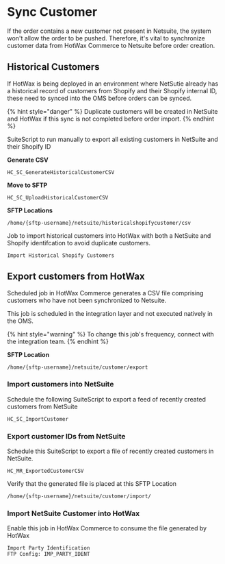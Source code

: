 # Sync Customer
If the order contains a new customer not present in Netsuite, the system won't allow the order to be pushed. Therefore, it's vital to synchronize customer data from HotWax Commerce to Netsuite before order creation.

## Historical Customers

If HotWax is being deployed in an environment where NetSutie already has a historical record of customers from Shopify and their Shopify internal ID, these need to synced into the OMS before orders can be synced.


{% hint style="danger" %}
Duplicate customers will be created in NetSuite and HotWax if this sync is not completed before order import.
{% endhint %}

SuiteScript to run manually to export all existing customers in NetSuite and their Shopify ID

**Generate CSV**
```
HC_SC_GenerateHistoricalCustomerCSV
```
**Move to SFTP**
```
HC_SC_UploadHistoricalCustomerCSV
```

**SFTP Locations**
```
/home/{sftp-username}/netsuite/historicalshopifycustomer/csv
```

Job to import historical customers into HotWax with both a NetSuite and Shopify identifcation to avoid duplicate customers.
```
Import Historical Shopify Customers
```

## Export customers from HotWax
Scheduled job in HotWax Commerce generates a CSV file comprising customers who have not been synchronized to Netsuite.

This job is scheduled in the integration layer and not executed natively in the OMS.

{% hint style="warning" %}
    To change this job's frequency, connect with the integration team.
{% endhint %}

**SFTP Location**

```
/home/{sftp-username}/netsuite/customer/export
```

### Import customers into NetSuite
Schedule the following SuiteScript to export a feed of recently created customers from NetSuite
```
HC_SC_ImportCustomer
```

### Export customer IDs from NetSuite
Schedule this SuiteScript to export a file of recently created customers in NetSuite.
```
HC_MR_ExportedCustomerCSV
```
Verify that the generated file is placed at this SFTP Location
```
/home/{sftp-username}/netsuite/customer/import/
```

### Import NetSuite Customer into HotWax
Enable this job in HotWax Commerce to consume the file generated by HotWax
```
Import Party Identification
FTP Config: IMP_PARTY_IDENT
```